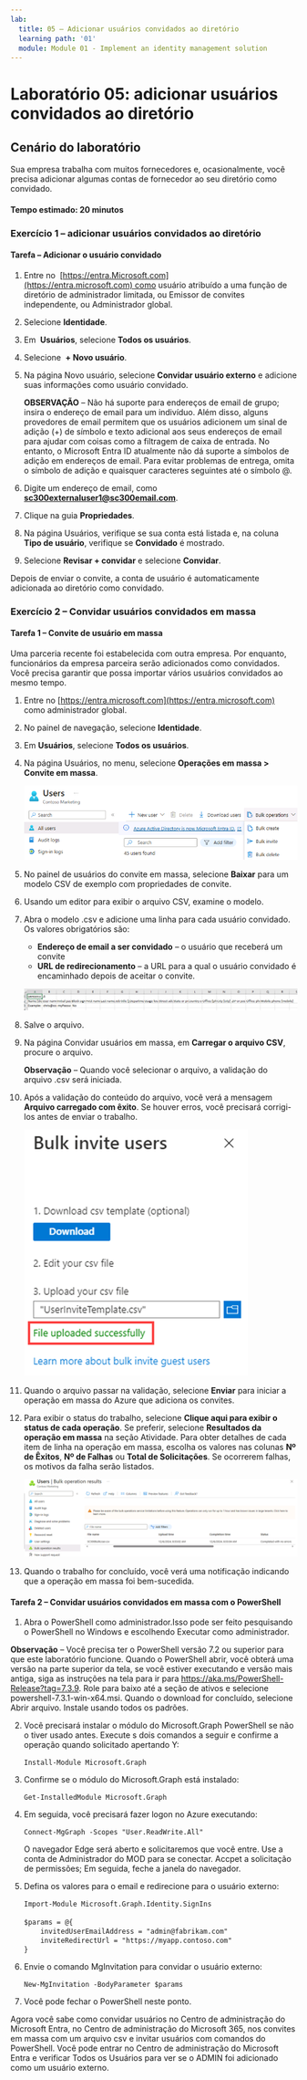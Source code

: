 ```yaml
---
lab:
  title: 05 – Adicionar usuários convidados ao diretório
  learning path: '01'
  module: Module 01 - Implement an identity management solution
---
```


# Laboratório 05: adicionar usuários convidados ao diretório

## Cenário do laboratório

Sua empresa trabalha com muitos fornecedores e, ocasionalmente, você precisa adicionar algumas contas de fornecedor ao seu diretório como convidado.

#### Tempo estimado: 20 minutos

### Exercício 1 – adicionar usuários convidados ao diretório

#### Tarefa – Adicionar o usuário convidado

1. Entre no  [https://entra.Microsoft.com](https://entra.microsoft.com) como usuário atribuído a uma função de diretório de administrador limitada, ou Emissor de convites independente, ou Administrador global.

2. Selecione **Identidade**.

3. Em  **Usuários**, selecione **Todos os usuários**.

4. Selecione  **+ Novo usuário**.

5. Na página Novo usuário, selecione **Convidar usuário externo** e adicione suas informações como usuário convidado.

    **OBSERVAÇÃO** – Não há suporte para endereços de email de grupo; insira o endereço de email para um indivíduo. Além disso, alguns provedores de email permitem que os usuários adicionem um sinal de adição (+) de símbolo e texto adicional aos seus endereços de email para ajudar com coisas como a filtragem de caixa de entrada. No entanto, o Microsoft Entra ID atualmente não dá suporte a símbolos de adição em endereços de email. Para evitar problemas de entrega, omita o símbolo de adição e quaisquer caracteres seguintes até o símbolo @.

6. Digite um endereço de email, como **sc300externaluser1@sc300email.com**.

7. Clique na guia **Propriedades**.

8. Na página Usuários, verifique se sua conta está listada e, na coluna **Tipo de usuário**, verifique se **Convidado** é mostrado.

9. Selecione **Revisar + convidar** e selecione **Convidar**.


Depois de enviar o convite, a conta de usuário é automaticamente adicionada ao diretório como convidado.


### Exercício 2 – Convidar usuários convidados em massa

#### Tarefa 1 – Convite de usuário em massa

Uma parceria recente foi estabelecida com outra empresa. Por enquanto, funcionários da empresa parceira serão adicionados como convidados. Você precisa garantir que possa importar vários usuários convidados ao mesmo tempo.

1. Entre no [https://entra.microsoft.com](https://entra.microsoft.com) como administrador global.

2. No painel de navegação, selecione **Identidade**.

3. Em **Usuários**, selecione **Todos os usuários**.

4. Na página Usuários, no menu, selecione **Operações em massa > Convite em massa**.

     ![Imagem da tela exibindo a página Todos os usuários com as opções Operações em massa e Convite em massa realçadas.](./media/lp1-mod3-bulk-invite-option.png)

5. No painel de usuários do convite em massa, selecione **Baixar** para um modelo CSV de exemplo com propriedades de convite.

6. Usando um editor para exibir o arquivo CSV, examine o modelo.

7. Abra o modelo .csv e adicione uma linha para cada usuário convidado. Os valores obrigatórios são:

    - **Endereço de email a ser convidado** – o usuário que receberá um convite
    - **URL de redirecionamento** – a URL para a qual o usuário convidado é encaminhado depois de aceitar o convite.

    ![Imagem da tela exibindo o CSV de exemplo do modelo de convidados em massa](./media/lp1-mod3-template-csv.png)

8. Salve o arquivo.

9. Na página Convidar usuários em massa, em **Carregar o arquivo CSV**, procure o arquivo.

     **Observação** – Quando você selecionar o arquivo, a validação do arquivo .csv será iniciada.

10. Após a validação do conteúdo do arquivo, você verá a mensagem **Arquivo carregado com êxito**. Se houver erros, você precisará corrigi-los antes de enviar o trabalho.

    ![Imagem da tela exibindo a mensagem Usuários convidados em massa com o arquivo carregado com êxito realçada](./media/lp1-mod3-bulk-invite-users-upload-csv.png)

11. Quando o arquivo passar na validação, selecione **Enviar** para iniciar a operação em massa do Azure que adiciona os convites.

12. Para exibir o status do trabalho, selecione **Clique aqui para exibir o status de cada operação**. Se preferir, selecione **Resultados da operação em massa** na seção Atividade. Para obter detalhes de cada item de linha na operação em massa, escolha os valores nas colunas **Nº de Êxitos**, **Nº de Falhas** ou **Total de Solicitações**. Se ocorrerem falhas, os motivos da falha serão listados.

    ![Imagem da tela exibindo os resultados de uma operação em massa](./media/lp1-mod3-bulk-operations-results.png)

13. Quando o trabalho for concluído, você verá uma notificação indicando que a operação em massa foi bem-sucedida.

#### Tarefa 2 – Convidar usuários convidados em massa com o PowerShell

1. Abra o PowerShell como administrador.Isso pode ser feito pesquisando o PowerShell no Windows e escolhendo Executar como administrador. 

**Observação** – Você precisa ter o PowerShell versão 7.2 ou superior para que este laboratório funcione.  Quando o PowerShell abrir, você obterá uma versão na parte superior da tela, se você estiver executando e versão mais antiga, siga as instruções na tela para ir para https://aka.ms/PowerShell-Release?tag=7.3.9. Role para baixo até a seção de ativos e selecione powershell-7.3.1-win-x64.msi. Quando o download for concluído, selecione Abrir arquivo. Instale usando todos os padrões.

2. Você precisará instalar o módulo do Microsoft.Graph PowerShell se não o tiver usado antes.  Execute s dois comandos a seguir e confirme a operação quando solicitado apertando Y:

    ```
    Install-Module Microsoft.Graph
    ```
3. Confirme se o módulo do Microsoft.Graph está instalado:

    ```
    Get-InstalledModule Microsoft.Graph
    ```
    

4. Em seguida, você precisará fazer logon no Azure executando:  

    ```
    Connect-MgGraph -Scopes "User.ReadWrite.All"
    ``` 
    O navegador Edge será aberto e solicitaremos que você entre.  Use a conta de Administrador do MOD para se conectar.  Accpet a solicitação de permissões; Em seguida, feche a janela do navegador.

5. Defina os valores para o email e redirecione para o usuário externo:

    ```
    Import-Module Microsoft.Graph.Identity.SignIns
    
    $params = @{
        invitedUserEmailAddress = "admin@fabrikam.com"
        inviteRedirectUrl = "https://myapp.contoso.com"
    }
    ```

6. Envie o comando MgInvitation para convidar o usuário externo:

    ```
    New-MgInvitation -BodyParameter $params
    ```

7. Você pode fechar o PowerShell neste ponto.
    
Agora você sabe como convidar usuários no Centro de administração do Microsoft Entra, no Centro de administração do Microsoft 365, nos convites em massa com um arquivo csv e invitar usuários com comandos do PowerShell.  Você pode entrar no Centro de administração do Microsoft Entra e verificar Todos os Usuários para ver se o ADMIN foi adicionado como um usuário externo.
